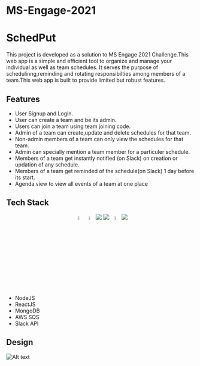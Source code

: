 # MS-Engage-2021

# SchedPut
This project is developed as a solution to MS Engage 2021 Challenge.This web app is a simple and efficient tool to organize and manage your individual as well as team schedules.
It serves the purpose of schedulinng,reminding and rotating responsibilties among members of a team.This web app is built to provide limited but robust features.
## Features
* User Signup and Login.
* User can create a team and be its admin.
* Users can join a team using team joining code.
* Admin of a team can create,update and delete schedules for that team.
* Non-admin members of a team can only view the schedules for that team.
* Admin can specially mention a team member for a particuler schedule.
* Members of a team get instantly notified (on Slack) on creation or updation of any schedule.
* Members of a team get reminded of the schedule(on Slack) 1 day before its start.
* Agenda view to view all events of a team at one place
## Tech Stack
<p align ="center">
  <code><img src="https://img.icons8.com/windows/64/26e07f/node-js.png" width="5%"/></code>
  <code><img src="https://img.icons8.com/color/48/000000/react-native.png" width="5%" /></code>
  <code><img src="https://img.icons8.com/color/50/000000/mongodb.png"/></code>
  <code><img src="https://img.icons8.com/color/48/000000/amazon-web-services.png"/></code>
  <code><img src="https://img.icons8.com/color/64/000000/git.png" width="5%"/></code>
  <code><img src="https://img.icons8.com/color/48/000000/slack-new.png"/></code>
</p>

* NodeJS
* ReactJS
* MongoDB
* AWS SQS
* Slack API

## Design
![Alt text](https://drive.google.com/file/d/1vIn8cVNL_BkJueFSn5TdGSbXS9zaPfE7/view?usp=sharing)



